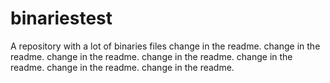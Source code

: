 # binariestest
A repository with a lot of binaries files
change in the readme.
change in the readme.
change in the readme.
change in the readme.
change in the readme.
change in the readme.
change in the readme.
